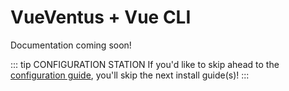# VueVentus + Vue CLI

Documentation coming soon!






::: tip CONFIGURATION STATION
If you'd like to skip ahead to the [configuration guide](/guides/configuration), you'll skip the next install guide(s)!
:::
